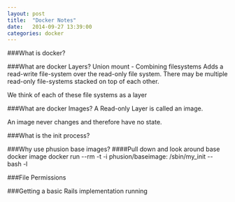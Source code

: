 ```yaml
---
layout: post
title:  "Docker Notes"
date:   2014-09-27 13:39:00
categories: docker
---
```

###What is docker?

###What are docker Layers?
Union mount - Combining filesystems
Adds a read-write file-system over the read-only file system. There may be multiple read-only file-systems stacked on top of each other.

We think of each of these file systems as a layer

###What are docker Images?
A Read-only Layer is called an image.

An image never changes and therefore have no state.

###What is the init process?

###Why use phusion base images?
####Pull down and look around base docker image
docker run --rm -t -i phusion/baseimage:<VERSION> /sbin/my_init -- bash -l

###File Permissions

###Getting a basic Rails implementation running

